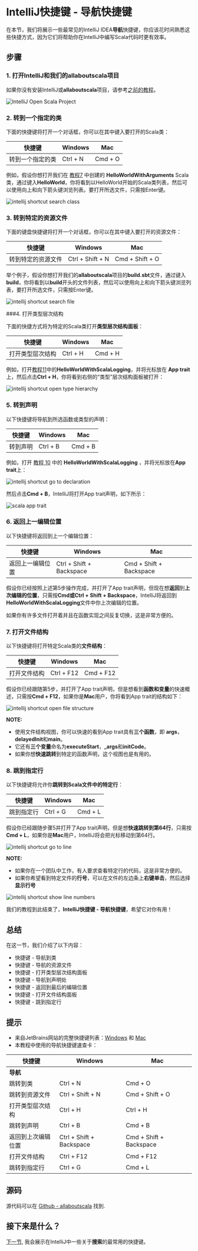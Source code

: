 # IntelliJ快捷键 - 导航快捷键

在本节，我们将展示一些最常见的IntelliJ IDEA**导航**快捷键，你应该花时间熟悉这些快捷方式，因为它们将帮助你在IntelliJ中编写Scala代码时更有效率。 

## 步骤

### 1. 打开IntelliJ和我们的allaboutscala项目

如果你没有安装IntelliJ或**allaboutscala**项目，请参考[之前的教程](1_0.md)。

![IntelliJ Open Scala Project](http://allaboutscala.com/wp-content/uploads/2016/05/scala_1.png)

### 2. 转到一个指定的类

下面的快捷键将打开一个对话框，你可以在其中键入要打开的Scala类：
 

| 快捷键        				| Windows  | Mac     |
| ------------------------ | -------- | ------- |
| 转到一个指定的类 			| Ctrl + N | Cmd + O |

例如，假设你想打开我们在 [教程7](http://allaboutscala.com/tutorials/chapter-1-getting-familiar-intellij-ide/intellij) 中创建的 **HelloWorldWithArguments** Scala类，通过键入**HelloWorld**，你将看到以HelloWorld开始的Scala类列表，然后可以使用向上和向下箭头键浏览列表。要打开所选文件，只需按Enter键。

![intellij shortcut search class](http://allaboutscala.com/wp-content/uploads/2016/06/01_intellij_shortcut_search_class.png)

### 3. 转到特定的资源文件

下面的键盘快捷键将打开一个对话框，你可以在其中键入要打开的资源文件： 

| 快捷键		                    | Windows          | Mac             |
| ------------------------------ | ---------------- | --------------- |
| 转到特定的资源文件				   | Ctrl + Shift + N | Cmd + Shift + O |


举个例子，假设你想打开我们的**allaboutscala**项目的**build.sbt**文件，通过键入**build**，你将看到以**build**开头的文件列表，然后可以使用向上和向下箭头键浏览列表，要打开所选文件，只需按Enter键。

![intellij shortcut search file](http://allaboutscala.com/wp-content/uploads/2016/06/02_intellij_shortcut_search_file.png)

###4. 打开类型层次结构

下面的快捷方式将为特定的Scala类打开**类型层次结构面板**：

| 快捷键   | Windows  | Mac     |
| ------------------- | -------- | ------- |
| 打开类型层次结构 | Ctrl + H | Cmd + H |


例如，打开[教程11](1_12.md)中的**HelloWorldWithScalaLogging**，并将光标放在 **App trait**上，然后点击**Ctrl + H**，你将看到右侧的“类型”层次结构面板被打开：

![intellij shortcut open type hierarchy](http://allaboutscala.com/wp-content/uploads/2016/06/03_intellij_shortcut_open_type_hierarchy.png)


### 5. 转到声明

以下快捷键将导航到所选函数或类型的声明：

| 快捷键    | Windows  | Mac     |
| ------------------- | -------- | ------- |
| 转到声明| Ctrl + B | Cmd + B |

例如，打开 [教程 10](1_11.md) 中的 **HelloWorldWithScalaLogging** ，并将光标放在**App trait**上：

![intellij shortcut go to declaration](http://allaboutscala.com/wp-content/uploads/2016/06/04_intellij_shortcut_go_to_declaration.png)

然后点击**Cmd + B**，IntelliJ将打开App trait声明，如下所示：

![scala app trait](http://allaboutscala.com/wp-content/uploads/2016/06/05_scala_app_trait.png)

### 6. 返回上一编辑位置

以下快捷键将返回到上一个编辑位置：

| 快捷键            | Windows                  | Mac                     |
| ----------------------------- | ------------------------ | ----------------------- |
| 返回上一编辑位置 | Ctrl + Shift + Backspace | Cmd + Shift + Backspace |

假设你已经按照上述第5步操作完成，并打开了App trait声明，但现在想**返回**到**上次编辑的位置**，只需按**Cmd或Ctrl + Shift + Backspace**，IntelliJ将返回到**HelloWorldWithScalaLogging**文件中你上次编辑的位置。

如果你有许多文件打开着并且在函数实现之间反复切换，这是非常方便的。

### 7. 打开文件结构

以下快捷键将打开特定Scala类的**文件结构**： 

| 快捷键       | Windows    | Mac       |
| ----------------------- | ---------- | --------- |
| 打开文件结构 | Ctrl + F12 | Cmd + F12 |


假设你已经跟随第5步，并打开了App trait声明，但是想看到**函数和变量**的快速概述，只需按**Cmd + F12**，如果你是**Mac**用户，你将看到App trait的结构如下：

![intellij shortcut open file structure](http://allaboutscala.com/wp-content/uploads/2016/06/06_intellij_shortcut_open_file_structure.png)

**NOTE:**


- 使用文件结构视图，你可以快速的看到App trait具有**三个函数**，即 **args**，**delayedInit**和**main**。
- 它还有**三个变量**命名为**executeStart**，**_args**和**initCode**。
- 如果你想**快速跳转**到特定的函数声明，这个视图也是有用的。

### 8. 跳到指定行

以下快捷键将允许你**跳转到Scala文件中的特定行**： 

| 快捷键              | Windows  | Mac     |
| ------------------------------ | -------- | ------- |
| 跳到指定行 | Ctrl + G | Cmd + L |

假设你已经跟随步骤5并打开了App trait声明，但是想**快速跳转到第64行**，只需按**Cmd + L**，如果你是**Mac**用户，IntelliJ将会把光标移动到第64行。

![intellij shortcut go to line](http://allaboutscala.com/wp-content/uploads/2016/06/07_intellij_shortcut_go_to_line.png)

**NOTE:**

- 如果你在一个团队中工作，有人要求查看特定行的代码，这是非常方便的。
- 如果你希望看到特定文件的**行号**，可以在文件的左边条上**右键单击**，然后选择**显示行号**

![intellij shortcut show line numbers](http://allaboutscala.com/wp-content/uploads/2016/06/08_intellij_shortcut_show_line_numbers.png)

我们的教程到此结束了，**IntelliJ快捷键 - 导航快捷键**，希望它对你有用！  


## 总结

在这一节，我们介绍了以下内容：

- 快捷键 - 导航到类
- 快捷键 - 导航的资源文件
- 快捷键 - 打开类型层次结构面板
- 快捷键 - 导航到声明处
- 快捷键 - 返回到最后的编辑位置
- 快捷键 - 打开文件结构面板
- 快捷键 - 跳到指定行

## 提示

- 来自JetBrains网站的完整快捷键列表：[Windows](https://resources.jetbrains.com/assets/products/intellij-idea/IntelliJIDEA_ReferenceCard.pdf) 和 [Mac](https://resources.jetbrains.com/assets/products/intellij-idea/IntelliJIDEA_ReferenceCard_mac.pdf) 
- 本教程中使用的导航快捷键速查卡：

| 快捷键              | Windows                  | Mac                     |
| ------------------------------ | ------------------------ | ----------------------- |
| **导航**                 |                          |                         |
| 跳转到类                  | Ctrl + N                 | Cmd + O                 |
| 跳转到资源文件           | Ctrl + Shift + N         | Cmd + Shift + O         |
| 打开类型层次结构         | Ctrl + H                 | Ctrl + H                |
| 跳转到声明              | Ctrl + B                 | Cmd + B                 |
| 返回到上次编辑位置 		 | Ctrl + Shift + Backspace | Cmd + Shift + Backspace |
| 打开文件结构            | Ctrl + F12               | Cmd + F12               |
| 跳转到指定行				 | Ctrl + G                 | Cmd + L                 |

## 源码

源代码可以在 [Github - allaboutscala](https://github.com/nadimbahadoor/allaboutscala) 找到.


## 接下来是什么？

[下一节](1_16.md), 我会展示在IntelliJ中一些关于**搜索**的最常用的快捷键。